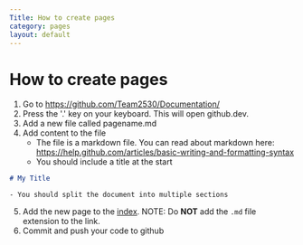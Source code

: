 ```yaml
---
Title: How to create pages
category: pages
layout: default
---
```


# How to create pages

1. Go to https://github.com/Team2530/Documentation/
2. Press the '.' key on your keyboard. This will open github.dev.
3. Add a new file called pagename.md
4. Add content to the file
    - The file is a markdown file. You can read about markdown here: https://help.github.com/articles/basic-writing-and-formatting-syntax
    - You should include a title at the start
```md
# My Title
```
    - You should split the document into multiple sections
5. Add the new page to the [index](./index). NOTE: Do **NOT** add the `.md` file extension to the link.
6. Commit and push your code to github